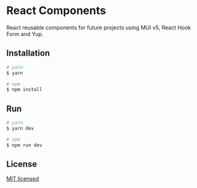 # React Components
React reusable components for future projects using MUI v5, React Hook Form and Yup.

## Installation
```bash
# yarn
$ yarn

# npm
$ npm install
```

## Run
```bash
# yarn
$ yarn dev

# npm
$ npm run dev
```

## License
[MIT licensed](LICENSE)